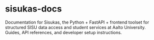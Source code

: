 # sisukas-docs
Documentation for Sisukas, the Python + FastAPI + frontend toolset for structured SISU data access and student services at Aalto University. Guides, API references, and developer setup instructions.
